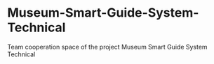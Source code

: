 # Museum-Smart-Guide-System-Technical
Team cooperation space of the project Museum Smart Guide System Technical
